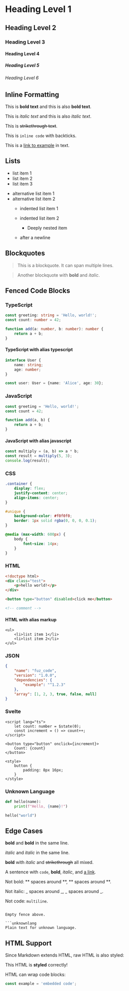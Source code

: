 # Heading Level 1

## Heading Level 2

### Heading Level 3

#### Heading Level 4

##### Heading Level 5

###### Heading Level 6

## Inline Formatting

This is **bold text** and this is also **bold text**.

This is _italic text_ and this is also _italic text_.

This is ~~strikethrough text~~.

This is `inline code` with backticks.

This is a [link to example](https://example.com) in text.

## Lists

- list item 1
- list item 2
- list item 3

* alternative list item 1
* alternative list item 2
  - indented list item 1
  - indented list item 2
    - Deeply nested item

  - after a newline

## Blockquotes

> This is a blockquote.
> It can span multiple lines.

> Another blockquote with **bold** and _italic_.

## Fenced Code Blocks

### TypeScript

```ts
const greeting: string = 'Hello, world!';
const count: number = 42;

function add(a: number, b: number): number {
	return a + b;
}
```

#### TypeScript with alias typescript

```typescript
interface User {
	name: string;
	age: number;
}

const user: User = {name: 'Alice', age: 30};
```

### JavaScript

```js
const greeting = 'Hello, world!';
const count = 42;

function add(a, b) {
	return a + b;
}
```

#### JavaScript with alias javascript

```javascript
const multiply = (a, b) => a * b;
const result = multiply(5, 3);
console.log(result);
```

### CSS

```css
.container {
	display: flex;
	justify-content: center;
	align-items: center;
}

#unique {
	background-color: #f0f0f0;
	border: 1px solid rgba(0, 0, 0, 0.1);
}

@media (max-width: 600px) {
	body {
		font-size: 14px;
	}
}
```

### HTML

```html
<!doctype html>
<div class="test">
	<p>hello world!</p>
</div>

<button type="button" disabled>click me</button>

<!-- comment -->
```

#### HTML with alias markup

```markup
<ul>
	<li>list item 1</li>
	<li>list item 2</li>
</ul>
```

### JSON

```json
{
	"name": "fuz_code",
	"version": "1.0.0",
	"dependencies": {
		"example": "^1.2.3"
	},
	"array": [1, 2, 3, true, false, null]
}
```

### Svelte

```svelte
<script lang="ts">
	let count: number = $state(0);
	const increment = () => count++;
</script>

<button type="button" onclick={increment}>
	Count: {count}
</button>

<style>
	button {
		padding: 8px 16px;
	}
</style>
```

### Unknown Language

```python
def hello(name):
    print(f"Hello, {name}!")

hello("world")
```

## Edge Cases

**bold** and **bold** in the same line.

_italic_ and _italic_ in the same line.

**bold** with _italic_ and ~~strikethrough~~ all mixed.

A sentence with `code`, **bold**, _italic_, and [a link](https://example.com).

Not bold: ** spaces around **, ** spaces around **.

Not italic: _ spaces around _, _ spaces around _.

Not code: `multiline`.

````

Empty fence above.

```unknownlang
Plain text for unknown language.
````

## HTML Support

Since Markdown extends HTML, raw HTML is also styled:

<div class="container">
	<p>This HTML is <strong>styled</strong> correctly!</p>
</div>

HTML can wrap code blocks:

<div>

```ts
const example = 'embedded code';
```

</div>
